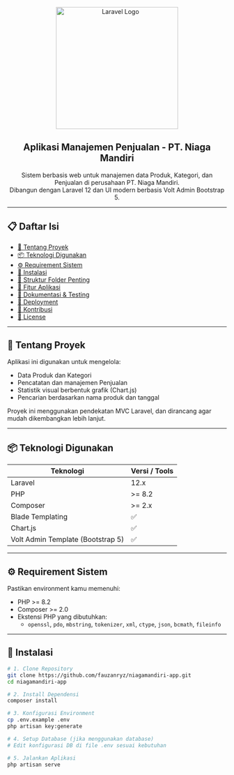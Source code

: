 <p align="center">
  <img src="https://raw.githubusercontent.com/laravel/art/master/logo-lockup/5%20SVG/2%20CMYK/1%20Full%20Color/laravel-logolockup-cmyk-red.svg" width="280" alt="Laravel Logo">
</p>

<h2 align="center">Aplikasi Manajemen Penjualan - PT. Niaga Mandiri</h2>

<p align="center">
  Sistem berbasis web untuk manajemen data Produk, Kategori, dan Penjualan di perusahaan PT. Niaga Mandiri.<br>
  Dibangun dengan Laravel 12 dan UI modern berbasis Volt Admin Bootstrap 5.
</p>

---

## 📋 Daftar Isi

-   [🧾 Tentang Proyek](#-tentang-proyek)
-   [📦 Teknologi Digunakan](#-teknologi-digunakan)
-   [⚙️ Requirement Sistem](#️-requirement-sistem)
-   [🚀 Instalasi](#-instalasi)
-   [🧠 Struktur Folder Penting](#-struktur-folder-penting)
-   [🧰 Fitur Aplikasi](#-fitur-aplikasi)
-   [🧪 Dokumentasi & Testing](#-dokumentasi--testing)
-   [🚀 Deployment](#-deployment)
-   [🤝 Kontribusi](#-kontribusi)
-   [📄 License](#-license)

---

## 🧾 Tentang Proyek

Aplikasi ini digunakan untuk mengelola:

-   Data Produk dan Kategori
-   Pencatatan dan manajemen Penjualan
-   Statistik visual berbentuk grafik (Chart.js)
-   Pencarian berdasarkan nama produk dan tanggal

Proyek ini menggunakan pendekatan MVC Laravel, dan dirancang agar mudah dikembangkan lebih lanjut.

---

## 📦 Teknologi Digunakan

| Teknologi                         | Versi / Tools |
| --------------------------------- | ------------- |
| Laravel                           | 12.x          |
| PHP                               | >= 8.2        |
| Composer                          | >= 2.x        |
| Blade Templating                  | ✅            |
| Chart.js                          | ✅            |
| Volt Admin Template (Bootstrap 5) | ✅            |

---

## ⚙️ Requirement Sistem

Pastikan environment kamu memenuhi:

-   PHP >= 8.2
-   Composer >= 2.0
-   Ekstensi PHP yang dibutuhkan:
    -   `openssl`, `pdo`, `mbstring`, `tokenizer`, `xml`, `ctype`, `json`, `bcmath`, `fileinfo`

---

## 🚀 Instalasi

```bash
# 1. Clone Repository
git clone https://github.com/fauzanryz/niagamandiri-app.git
cd niagamandiri-app

# 2. Install Dependensi
composer install

# 3. Konfigurasi Environment
cp .env.example .env
php artisan key:generate

# 4. Setup Database (jika menggunakan database)
# Edit konfigurasi DB di file .env sesuai kebutuhan

# 5. Jalankan Aplikasi
php artisan serve
```
